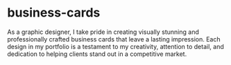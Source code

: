 # business-cards
As a graphic designer, I take pride in creating visually stunning and professionally crafted business cards that leave a lasting impression. Each design in my portfolio is a testament to my creativity, attention to detail, and dedication to helping clients stand out in a competitive market.
